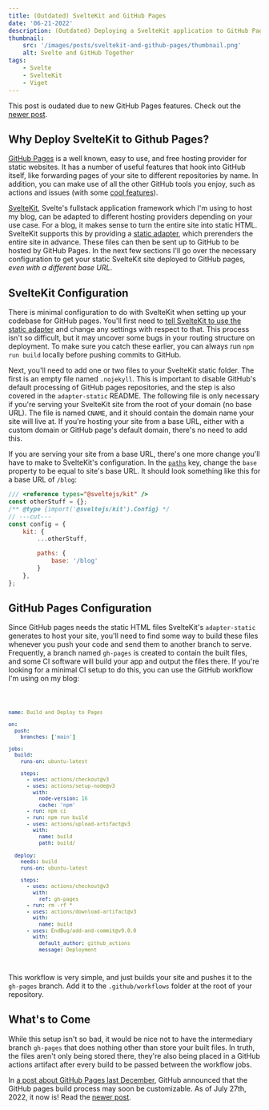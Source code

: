 ```yaml
---
title: (Outdated) SvelteKit and GitHub Pages
date: '06-21-2022'
description: (Outdated) Deploying a SvelteKit application to GitHub Pages.
thumbnail:
    src: '/images/posts/sveltekit-and-github-pages/thumbnail.png'
    alt: Svelte and GitHub Together
tags:
    - Svelte
    - SvelteKit
    - Viget
---
```


<script>
import ImageLink from '$lib/components/ImageLink.svelte';
import Code from '$lib/components/markdown/Code.svelte';
import { base } from '$app/paths';
</script>

This post is oudated due to new GitHub Pages features. Check out the [newer post]({base}/posts/sveltekit-and-github-pages).

## Why Deploy SvelteKit to Github Pages?

[GitHub Pages](https://pages.github.com/) is a well known, easy to use, and free hosting provider for static websites. It has a number of useful features that hook into GitHub itself, like forwarding pages of your site to different repositories by name. In addition, you can make use of all the other GitHub tools you enjoy, such as actions and issues (with some [cool features](https://utteranc.es/)).

[SvelteKit](https://kit.svelte.dev/), Svelte's fullstack application framework which I'm using to host my blog, can be adapted to different hosting providers depending on your use case. For a blog, it makes sense to turn the entire site into static HTML. SvelteKit supports this by providing a [static adapter](https://github.com/sveltejs/kit/tree/master/packages/adapter-static), which prerenders the entire site in advance. These files can then be sent up to GitHub to be hosted by GitHub Pages. In the next few sections I'll go over the necessary configuration to get your static SvelteKit site deployed to GitHub pages, *even with a different base URL*.


## SvelteKit Configuration

There is minimal configuration to do with SvelteKit when setting up your codebase for GitHub pages. You'll first need to [tell SvelteKit to use the static adapter](https://github.com/sveltejs/kit/tree/master/packages/adapter-static#usage) and change any settings with respect to that. This process isn't so difficult, but it may uncover some bugs in your routing structure on deployment. To make sure you catch these earlier, you can always run `npm run build` locally before pushing commits to GitHub.

Next, you'll need to add one or two files to your SvelteKit static folder. The first is an empty file named `.nojekyll`. This is important to disable GitHub's default processing of GitHub pages repositories, and the step is also covered in the `adapter-static` README. The following file is only necessary if you're serving your SvelteKit site from the root of your domain (no base URL). The file is named `CNAME`, and it should contain the domain name your site will live at. If you're hosting your site from a base URL, either with a custom domain or GitHub page's default domain, there's no need to add this.

If you are serving your site from a base URL, there's one more change you'll have to make to SvelteKit's configuration. In the [`paths`](https://github.com/sveltejs/kit/tree/master/packages/adapter-static#usage) key, change the `base` property to be equal to site's base URL. It should look something like this for a base URL of `/blog`:

```js twoslash {4-7}
/// <reference types="@sveltejs/kit" />
const otherStuff = {};
/** @type {import('@sveltejs/kit').Config} */
// ---cut---
const config = {
    kit: {
        ...otherStuff,

        paths: {
            base: '/blog'
        }
    },
};
```

## GitHub Pages Configuration

Since GitHub pages needs the static HTML files SvelteKit's `adapter-static` generates to host your site, you'll need to find some way to build these files whenever you push your code and send them to another branch to serve. Frequently, a branch named `gh-pages` is created to contain the built files, and some CI software will build your app and output the files there. If you're looking for a minimal CI setup to do this, you can use the GitHub workflow I'm using on my blog:

<Code filename="pages.yml" href="https://gist.github.com/AndrewLester/2d3e6257d932831756226ca9a281d9b5">

```yaml
name: Build and Deploy to Pages

on:
  push:
    branches: ['main']

jobs:
  build:
    runs-on: ubuntu-latest

    steps:
      - uses: actions/checkout@v3
      - uses: actions/setup-node@v3
        with:
          node-version: 16
          cache: 'npm'
      - run: npm ci
      - run: npm run build
      - uses: actions/upload-artifact@v3
        with:
          name: build
          path: build/
  
  deploy:
    needs: build
    runs-on: ubuntu-latest

    steps:
      - uses: actions/checkout@v3
        with:
          ref: gh-pages
      - run: rm -rf *
      - uses: actions/download-artifact@v3
        with:
          name: build
      - uses: EndBug/add-and-commit@v9.0.0
        with:
          default_author: github_actions
          message: Deployment
```

</Code>

This workflow is very simple, and just builds your site and pushes it to the `gh-pages` branch. Add it to the `.github/workflows` folder at the root of your repository.

## What's to Come

While this setup isn't so bad, it would be nice not to have the intermediary branch `gh-pages` that does nothing other than store your built files. In truth, the files aren't only being stored there, they're also being placed in a GitHub actions artifact after every build to be passed between the workflow jobs.

In [a post about GitHub Pages last December](https://github.blog/changelog/2021-12-16-github-pages-using-github-actions-for-builds-and-deployments-for-public-repositories/), GitHub announced that the GitHub pages build process may soon be customizable. As of July 27th, 2022, it now is! Read the [newer post]({base}/posts/sveltekit-and-github-pages).
